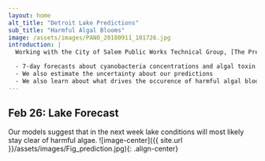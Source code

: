 ```yaml
---
layout: home
alt_title: "Detroit Lake Predictions"
sub_title: "Harmful Algal Blooms"
image: /assets/images/PANO_20180911_101726.jpg
introduction: |
  Working with the City of Salem Public Works Technical Group, [The Prediction Lab](https://www.thepredictionlab.com/) produces short, medium and long-term       forecasts of harmful algal blooms in Detroit Lake, OR. We use Big Data collected from the lake,      including water samples taken directly from the lake, as well as information on local and regional   weather. We also make use of satellite imagery, to measure changes in the color of the lake. All     these information are fed into Machine Learning algorithms that provide:

  - 7-day forecasts about cyanobacteria concentrations and algal toxin levls
  - We also estimate the uncertainty about our predictions
  - We also learn about what drives the occurence of harmful algal blooms
---
```


## Feb 26: Lake Forecast
Our models suggest that in the next week lake conditions will most likely stay clear of harmful algae.
![image-center]({{ site.url }}/assets/images/Fig_prediction.jpg){: .align-center}

